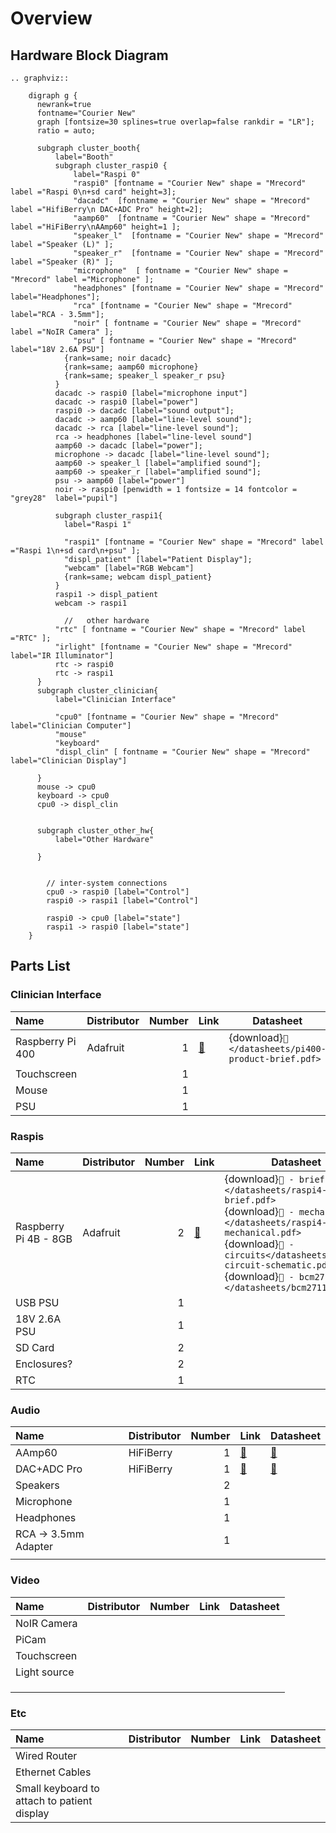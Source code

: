 # Overview

## Hardware Block Diagram

```{eval-rst}
.. graphviz::

    digraph g {
      newrank=true
      fontname="Courier New"
      graph [fontsize=30 splines=true overlap=false rankdir = "LR"];
      ratio = auto;
      
      subgraph cluster_booth{
          label="Booth"
          subgraph cluster_raspi0 {
              label="Raspi 0"
              "raspi0" [fontname = "Courier New" shape = "Mrecord" label ="Raspi 0\n+sd card" height=3];
              "dacadc"  [fontname = "Courier New" shape = "Mrecord"  label ="HifiBerry\n DAC+ADC Pro" height=2];
              "aamp60"  [fontname = "Courier New" shape = "Mrecord" label ="HiFiBerry\nAAmp60" height=1 ];
              "speaker_l"  [fontname = "Courier New" shape = "Mrecord" label ="Speaker (L)" ];
              "speaker_r"  [fontname = "Courier New" shape = "Mrecord" label ="Speaker (R)" ];
              "microphone"  [ fontname = "Courier New" shape = "Mrecord" label ="Microphone" ];
              "headphones" [fontname = "Courier New" shape = "Mrecord" label="Headphones"];
              "rca" [fontname = "Courier New" shape = "Mrecord" label="RCA - 3.5mm"];
              "noir" [ fontname = "Courier New" shape = "Mrecord" label ="NoIR Camera" ];
              "psu" [ fontname = "Courier New" shape = "Mrecord" label="18V 2.6A PSU"]
            {rank=same; noir dacadc}
            {rank=same; aamp60 microphone}
            {rank=same; speaker_l speaker_r psu}
          }
          dacadc -> raspi0 [label="microphone input"]
          dacadc -> raspi0 [label="power"]
          raspi0 -> dacadc [label="sound output"];
          dacadc -> aamp60 [label="line-level sound"];
          dacadc -> rca [label="line-level sound"];
          rca -> headphones [label="line-level sound"]
          aamp60 -> dacadc [label="power"];
          microphone -> dacadc [label="line-level sound"];
          aamp60 -> speaker_l [label="amplified sound"];
          aamp60 -> speaker_r [label="amplified sound"];
          psu -> aamp60 [label="power"]
          noir -> raspi0 [penwidth = 1 fontsize = 14 fontcolor = "grey28"  label="pupil"]
        
          subgraph cluster_raspi1{  
            label="Raspi 1"
            
            "raspi1" [fontname = "Courier New" shape = "Mrecord" label ="Raspi 1\n+sd card\n+psu" ];
            "displ_patient" [label="Patient Display"];
            "webcam" [label="RGB Webcam"]
            {rank=same; webcam displ_patient}
          }
          raspi1 -> displ_patient
          webcam -> raspi1
          
            //   other hardware
          "rtc" [ fontname = "Courier New" shape = "Mrecord" label ="RTC" ];
          "irlight" [fontname = "Courier New" shape = "Mrecord" label="IR Illuminator"]
          rtc -> raspi0
          rtc -> raspi1
      }
      subgraph cluster_clinician{
          label="Clinician Interface"
          
          "cpu0" [fontname = "Courier New" shape = "Mrecord" label="Clinician Computer"]
          "mouse"
          "keyboard"
          "displ_clin" [ fontname = "Courier New" shape = "Mrecord" label="Clinician Display"]
          
      }
      mouse -> cpu0
      keyboard -> cpu0
      cpu0 -> displ_clin
      
      
      subgraph cluster_other_hw{
          label="Other Hardware"
          
      }
      
      
        // inter-system connections
        cpu0 -> raspi0 [label="Control"]
        raspi0 -> raspi1 [label="Control"]
        
        raspi0 -> cpu0 [label="state"]
        raspi1 -> raspi0 [label="state"]
    }
```

## Parts List

### Clinician Interface

| Name | Distributor | Number | Link | Datasheet |
| :--- | :----------- | -----: | ---- | --------- |
| Raspberry Pi 400 | Adafruit | 1 | [🛒](https://www.adafruit.com/product/4796) | {download}`📁 </datasheets/pi400-product-brief.pdf>` |
| Touchscreen | | 1 | | |
| Mouse | | 1 | | |
| PSU | | 1 | | |

### Raspis

| Name | Distributor | Number | Link | Datasheet |
| :--- | :----------- | -----: | ---- | --------- |
| Raspberry Pi 4B - 8GB | Adafruit | 2 | [🛒](https://www.adafruit.com/product/4564) | {download}`📁 - brief </datasheets/raspi4-product-brief.pdf>`<br>{download}`📁 - mechanical </datasheets/raspi4-mechanical.pdf>`<br>{download}`📁 - circuits</datasheets/raspi4-circuit-schematic.pdf>`<br>{download}`📁 - bcm2711 </datasheets/bcm2711.pdf>` |
| USB PSU | | 1 | | |
| 18V 2.6A PSU | | 1 | | |
| SD Card | | 2 | | |
| Enclosures? | | 2 | | |
| RTC | | 1 | | |

### Audio

| Name | Distributor | Number | Link | Datasheet |
| :--- | :----------- | -----: | ---- | --------- |
| AAmp60 | HiFiBerry | 1 | [🛒](https://www.hifiberry.com/shop/boards/hifiberry-aamp60/) | [🔗](https://www.hifiberry.com/docs/data-sheets/datasheet-aamp60/) |
| DAC+ADC Pro | HiFiBerry | 1 | [🛒](https://www.hifiberry.com/shop/boards/hifiberry-dac-adc-pro/) | [🔗](https://www.hifiberry.com/docs/data-sheets/datasheet-dac-adc-pro/) | 
| Speakers | | 2 | | |
| Microphone | | 1 | | |
| Headphones | | 1 | | |
| RCA -> 3.5mm Adapter | | 1 | | |
| | | | | |

### Video

| Name | Distributor | Number | Link | Datasheet |
| :--- | :----------- | -----: | ---- | --------- |
| NoIR Camera | | | | |
| PiCam | | | | |
| Touchscreen | | | | |
| Light source | | | | |
| | | | | |
| | | | | |
| | | | | |

### Etc

| Name | Distributor | Number | Link | Datasheet |
| :--- | :----------- | -----: | ---- | --------- |
| Wired Router | | | | |
| Ethernet Cables | | | | |
| Small keyboard to attach to patient display | | | | |
